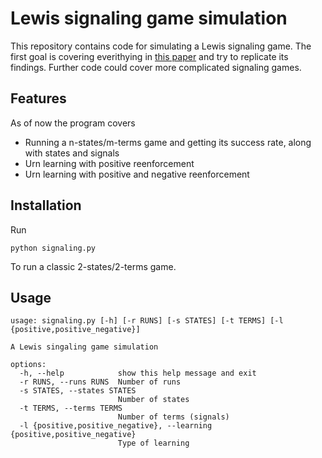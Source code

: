 # Lewis signaling game simulation

This repository contains code for simulating a Lewis signaling game.
The first goal is covering everithying in [this paper](https://www.imbs.uci.edu/files/docs/technical/2006/mbs06_09.pdf) and try to replicate its findings.
Further code could cover more complicated signaling games.

## Features
As of now the program covers
- Running a n-states/m-terms game and getting its success rate, along with states and signals
- Urn learning with positive reenforcement
- Urn learning with positive and negative reenforcement

## Installation
Run
```
python signaling.py
```
To run a classic 2-states/2-terms game.

## Usage
```
usage: signaling.py [-h] [-r RUNS] [-s STATES] [-t TERMS] [-l {positive,positive_negative}]

A Lewis singaling game simulation

options:
  -h, --help            show this help message and exit
  -r RUNS, --runs RUNS  Number of runs
  -s STATES, --states STATES
                        Number of states
  -t TERMS, --terms TERMS
                        Number of terms (signals)
  -l {positive,positive_negative}, --learning {positive,positive_negative}
                        Type of learning
```

